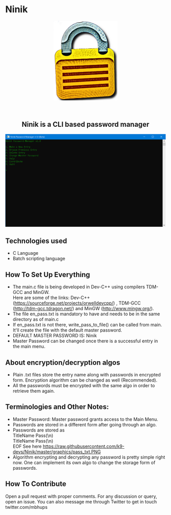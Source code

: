 # Ninik

<p align="center">
  <img src="https://raw.githubusercontent.com/k9-devs/Ninik/master/graphics/exported_logo_3.png" height="250" width="200" alt="Ninik logo">
</p>
<br/>
<p>
  <h2 align="center">Ninik is a CLI based password manager</h2>
</p>

<p align="center">
  <img src="https://raw.githubusercontent.com/k9-devs/Ninik/master/graphics/uiUpdate3.PNG" alt="Screenshot">
</p>
  
## Technologies used
* C Language
* Batch scripting language

## How To Set Up Everything
* The main.c file is being developed in Dev-C++ using compilers TDM-GCC and MinGW.
<br>Here are some of the links: Dev-C++ (https://sourceforge.net/projects/orwelldevcpp/) , TDM-GCC (http://tdm-gcc.tdragon.net/) and MinGW (http://www.mingw.org/).
* The file en_pass.txt is mandatory to have and needs to be in the same directory as of main.c
* If en_pass.txt is not there, write_pass_to_file() can be called from main. It'll create the file with the default master password.
* DEFAULT MASTER PASSWORD IS: Ninik
* Master Password can be changed once there is a successful entry in the main menu.

## About encryption/decryption algos
* Plain .txt files store the entry name along with passwords in encrypted form. Encryption algorithm can be changed as well (Recommended).
* All the passwords must be encrypted with the same algo in order to retrieve them again.

## Terminologies and Other Notes:
* Master Password: Master password grants access to the Main Menu. 
* Passwords are stored in a different form after going through an algo.
* Passwords are stored as
      <br>TitleName Pass(\n)
      <br>TitleName Pass(\n)
      <br>EOF
  See here https://raw.githubusercontent.com/k9-devs/Ninik/master/graphics/pass_txt.PNG
* Algorithm encrypting and decrypting any password is pretty simple right now. One can implement its own algo to change the storage form of passwords.

## How To Contribute
Open a pull request with proper comments. For any discussion or query, open an issue. You can also message me through Twitter to get in touch twitter.com/mbhups
